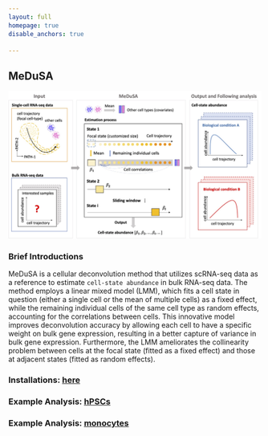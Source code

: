 ```yaml
---
layout: full
homepage: true
disable_anchors: true

---
```

## MeDuSA
![iDEA\_pipeline](Overview2.jpg)

### Brief Introductions
MeDuSA is a cellular deconvolution method that utilizes scRNA-seq data as a reference to estimate `cell-state abundance` in bulk RNA-seq data. The method employs a linear mixed model (LMM), which fits a cell state in question (either a single cell or the mean of multiple cells) as a fixed effect, while the remaining individual cells of the same cell type as random effects, accounting for the correlations between cells. This innovative model improves deconvolution accuracy by allowing each cell to have a specific weight on bulk gene expression, resulting in a better capture of variance in bulk gene expression. Furthermore, the LMM ameliorates the collinearity problem between cells at the focal state (fitted as a fixed effect) and those at adjacent states (fitted as random effects). 


### Installations: [here](https://github.com/LeonSong1995/MeDuSA)

### Example Analysis: [hPSCs](https://leonsong1995.github.io/MeDuSA/documentation/05_hPSC_Example.html)

### Example Analysis: [monocytes](https://leonsong1995.github.io/MeDuSA/documentation/04_Mon_Example.html)

